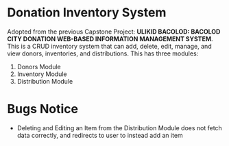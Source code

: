 # Donation Inventory System
Adopted from the previous Capstone Project: <b>ULIKID BACOLOD: BACOLOD CITY DONATION WEB-BASED INFORMATION MANAGEMENT SYSTEM</b>. This is a CRUD inventory system that can add, delete, edit, manage, and view donors, inventories, and distributions. This has three modules:

1. Donors Module
2. Inventory Module
3. Distribution Module

# Bugs Notice
- Deleting and Editing an Item from the Distribution Module does not fetch data correctly, and redirects to user to instead add an item 


